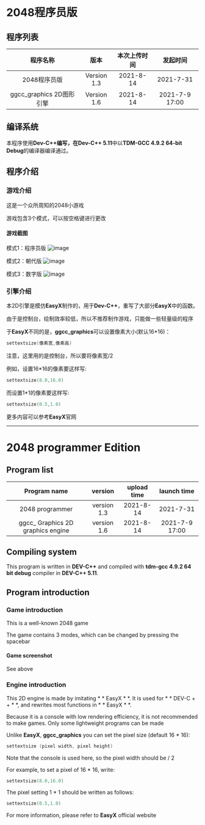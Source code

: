 # 2048程序员版
## 程序列表
| 程序名称 | 版本 | 本次上传时间 | 发起时间 |
|:--------:|:-------:|:--------:|:------:|
| 2048程序员版 | Version 1.3 | 2021-8-14 | 2021-7-31 |
| ggcc_graphics 2D图形引擎 | Version 1.6 | 2021-8-14 | 2021-7-9 17:00 |
## 编译系统
本程序使用**Dev-C++**编写，在**Dev-C++ 5.11**中以**TDM-GCC 4.9.2 64-bit Debug**的编译器编译通过。
## 程序介绍
### 游戏介绍
这是一个众所周知的2048小游戏

游戏包含3个模式，可以按空格键进行更改
#### 游戏截图
模式1：程序员版
![image](https://user-images.githubusercontent.com/88886127/129445816-2e8a7404-78db-4401-8c5a-6bc3c5df3ae0.png)

模式2：朝代版
![image](https://user-images.githubusercontent.com/88886127/129445829-49d8b1a7-a416-4103-ac6f-25d5b241ac1d.png)

模式3：数字版
![image](https://user-images.githubusercontent.com/88886127/129445842-d1608bbf-f835-4a3c-a2e7-3e7d78bb483c.png)

### 引擎介绍
本2D引擎是模仿**EasyX**制作的，用于**Dev-C++**，重写了大部分**EasyX**中的函数。

由于是控制台，绘制效率较低，所以不推荐制作游戏，只能做一些轻量级的程序

于**EasyX**不同的是，**ggcc_graphics**可以设置像素大小(默认16\*16)：
```cpp
settextsize(像素宽,像素高)
```
注意，这里用的是控制台，所以要将像素宽/2

例如，设置16\*16的像素要这样写:
```cpp
settextsize(8.0,16.0)
```
而设置1\*1的像素要这样写:
```cpp
settextsize(0.5,1.0)
```

更多内容可以参考**EasyX**官网

-------

# 2048 programmer Edition
## Program list
| Program name | version | upload time | launch time|
|:--------:|:-------:|:--------:|:------:|
| 2048 programmer | version 1.3 | 2021-8-14 | 2021-7-31|
| ggcc_ Graphics 2D graphics engine | version 1.6 | 2021-8-14 | 2021-7-9 17:00|
## Compiling system
This program is written in **DEV-C++** and compiled with **tdm-gcc 4.9.2 64 bit debug** compiler in **DEV-C++ 5.11**.
## Program introduction
### Game introduction
This is a well-known 2048 game

The game contains 3 modes, which can be changed by pressing the spacebar
#### Game screenshot
See above
### Engine introduction
This 2D engine is made by imitating * * EasyX * *. It is used for * * DEV-C + + * *, and rewrites most functions in * * EasyX * *.

Because it is a console with low rendering efficiency, it is not recommended to make games. Only some lightweight programs can be made

Unlike **EasyX**, **ggcc_graphics** you can set the pixel size (default 16 \* 16):
```cpp
settextsize (pixel width, pixel height)
```
Note that the console is used here, so the pixel width should be / 2

For example, to set a pixel of 16 \* 16, write:
```cpp
settextsize(8.0,16.0)
```
The pixel setting 1 \* 1 should be written as follows:
```cpp
settextsize(0.5,1.0)
```
For more information, please refer to **EasyX** official website
